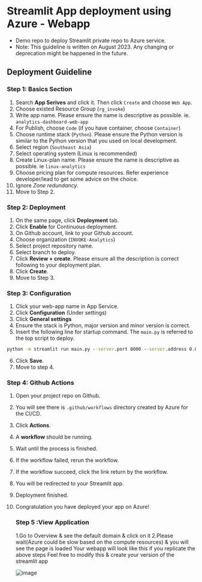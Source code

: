# Streamlit App deployment using Azure - Webapp
- Demo repo to deploy Streamlit private repo to Azure service.
- Note: This guideline is written on August 2023. Any changing or deprecation might be happened in the future. 


## Deployment Guideline


### Step 1: Basics Section
1. Search **App Serives** and click it. Then click `Create` and choose `Web App`.
2. Choose existed Resource Group (`rg_invoke`)
3. Write app name. Please ensure the name is descriptive as possible. ie. `analytics-dashboard-web-app`
4. For Publish, choose `Code` (if you have container, choose `Container`)
5. Choose runtime stack (`Python`). Please ensure the Python version is similar to the Python version that you used on local development. 
6. Select region (`Southeast Asia`)
7. Select operating system (Linux is recommended)
8. Create Linux-plan name. Please ensure the name is descriptive as possible. ie `linux-analytics`
9. Choose pricing plan for compute resources. Refer experience developer/lead to get some advice on the choice. 
10. Ignore *Zone redundancy*. 
11. Move to Step 2.

### Step 2: Deployment 
1. On the same page, click **Deployment** tab. 
2. Click **Enable** for Continuous deployment.
3. On Github account, link to your Github account.
4. Choose organization (`INVOKE-Analytics`)
5. Select project repository name. 
6. Select branch to deploy.
7. Click **Review + create**. Please ensure all the description is correct following to your deployment plan. 
8. Click **Create**.
9. Move to Step 3. 

### Step 3: Configuration
1. Click your web-app name in App Service. 
2. Click **Configuration** (Under settings)
3. Click **General settings**
4. Ensure the stack is Python, major version and minor version is correct.
5. Insert the following line for startup command. The `main.py` is referred to the top script to deploy.  
```cmd
python -m streamlit run main.py --server.port 8000 --server.address 0.0.0.0
```
6. Click **Save**. 
7. Move to step 4. 

### Step 4: Github Actions
1. Open your project repo on Github. 
2. You will see there is `.github/workflows` directory created by Azure for the CI/CD.
3. Click **Actions**.
4. A **workflow** should be running. 
5. Wait until the process is finished. 
6. If the workflow failed, rerun the workflow. 
7. If the workflow succeed, click the link return by the workflow. 
8. You will be redirected to your Streamlit app. 
9. Deployment finished. 
10. Congratulation you have deployed your app on Azure!

    ### Step 5 :View Application
    1.Go to Overview & see the default domain & click on it
    2.Please wait(Azure could be slow based on the compute resources) & you will see the page is loaded
Your webapp will look like this if you replicate the above steps
Feel free to modify this & create your version of the streamlit app
    
    ![image](https://github.com/palbha/streamlit_azure_webapp/assets/20269788/e2343d03-050e-45fb-a650-746737f32232)
